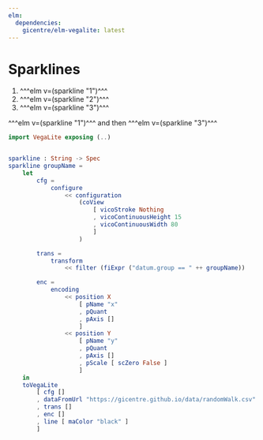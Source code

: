 ```yaml
---
elm:
  dependencies:
    gicentre/elm-vegalite: latest
---
```


# Sparklines

1.  ^^^elm v=(sparkline "1")^^^
1.  ^^^elm v=(sparkline "2")^^^
1.  ^^^elm v=(sparkline "3")^^^

^^^elm v=(sparkline "1")^^^ and then ^^^elm v=(sparkline "3")^^^

```elm {l=hidden}
import VegaLite exposing (..)


sparkline : String -> Spec
sparkline groupName =
    let
        cfg =
            configure
                << configuration
                    (coView
                        [ vicoStroke Nothing
                        , vicoContinuousHeight 15
                        , vicoContinuousWidth 80
                        ]
                    )

        trans =
            transform
                << filter (fiExpr ("datum.group == " ++ groupName))

        enc =
            encoding
                << position X
                    [ pName "x"
                    , pQuant
                    , pAxis []
                    ]
                << position Y
                    [ pName "y"
                    , pQuant
                    , pAxis []
                    , pScale [ scZero False ]
                    ]
    in
    toVegaLite
        [ cfg []
        , dataFromUrl "https://gicentre.github.io/data/randomWalk.csv" []
        , trans []
        , enc []
        , line [ maColor "black" ]
        ]
```
